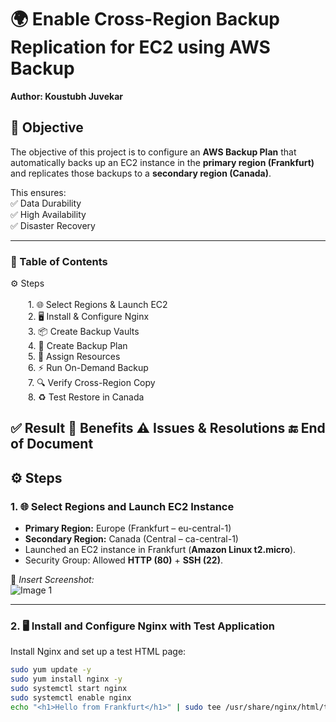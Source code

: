 # 🌍 Enable Cross-Region Backup Replication for EC2 using AWS Backup

**Author: Koustubh Juvekar**
## 🎯 Objective  
The objective of this project is to configure an **AWS Backup Plan** that automatically backs up an EC2 instance in the **primary region (Frankfurt)** and replicates those backups to a **secondary region (Canada)**.  

This ensures:  
✅ Data Durability  
✅ High Availability  
✅ Disaster Recovery  

---

### 📑 Table of Contents
⚙️ Steps<br><br>
&emsp;&emsp;1. 🌐 Select Regions & Launch EC2<br>
&emsp;&emsp;2. 🖥️ Install & Configure Nginx<br>
&emsp;&emsp;3. 📦 Create Backup Vaults<br>
&emsp;&emsp;4. 📝 Create Backup Plan<br>
&emsp;&emsp;5. 🔗 Assign Resources<br>
&emsp;&emsp;6. ⚡ Run On-Demand Backup<br>
&emsp;&emsp;7. 🔍 Verify Cross-Region Copy<br>
&emsp;&emsp;8. ♻️ Test Restore in Canada<br>

✅ Result
🌟 Benefits
⚠️ Issues & Resolutions
🔚 End of Document
---

## ⚙️ Steps  

### 1. 🌐 Select Regions and Launch EC2 Instance
- **Primary Region:** Europe (Frankfurt – eu-central-1)  
- **Secondary Region:** Canada (Central – ca-central-1)  
- Launched an EC2 instance in Frankfurt (**Amazon Linux t2.micro**).  
- Security Group: Allowed **HTTP (80)** + **SSH (22)**.  

📸 *Insert Screenshot:*  
![Image 1](path/to/image1.png)  

---

### 2. 🖥️ Install and Configure Nginx with Test Application
Install Nginx and set up a test HTML page:  
```bash
sudo yum update -y
sudo yum install nginx -y
sudo systemctl start nginx
sudo systemctl enable nginx
echo "<h1>Hello from Frankfurt</h1>" | sudo tee /usr/share/nginx/html/test.html

